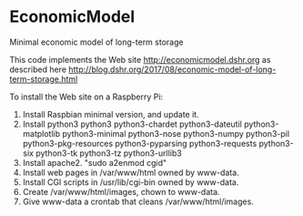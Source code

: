 # EconomicModel
Minimal economic model of long-term storage

This code implements the Web site http://economicmodel.dshr.org as described here http://blog.dshr.org/2017/08/economic-model-of-long-term-storage.html

To install the Web site on a Raspberry Pi:
1. Install Raspbian minimal version, and update it.
2. Install python3 python3 python3-chardet python3-dateutil python3-matplotlib python3-minimal python3-nose python3-numpy python3-pil python3-pkg-resources python3-pyparsing python3-requests python3-six python3-tk python3-tz python3-urllib3
3. Install apache2. "sudo a2enmod cgid"
4. Install web pages in /var/www/html owned by www-data.
5. Install CGI scripts in /usr/lib/cgi-bin owned by www-data.
6. Create /var/www/html/images, chown to www-data.
7. Give www-data a crontab that cleans /var/www/html/images.
